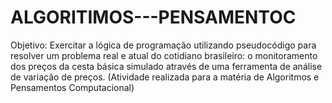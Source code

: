 # ALGORITIMOS---PENSAMENTOC
Objetivo: Exercitar a lógica de programação utilizando pseudocódigo para resolver um problema real e atual do cotidiano brasileiro: o monitoramento dos preços da cesta básica simulado através de uma ferramenta de análise de variação de preços. (Atividade realizada para a matéria de Algoritmos e Pensamentos Computacional)
